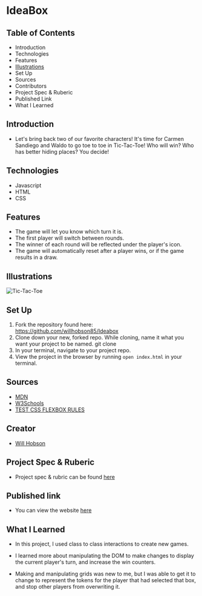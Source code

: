# IdeaBox

## Table of Contents

- Introduction
- Technologies
- Features
- [Illustrations](#illustrations)
- Set Up
- Sources
- Contributors
- Project Spec & Ruberic
- Published Link
- What I Learned

## Introduction

 - Let's bring back two of our favorite characters! It's time for Carmen Sandiego and Waldo to go toe to toe in Tic-Tac-Toe! Who will win? Who has better hiding places? You decide!

## Technologies

  - Javascript
  - HTML
  - CSS

## Features
  - The game will let you know which turn it is.
  - The first player will switch between rounds.
  - The winner of each round will be reflected under the player's icon.
  - The game will automatically reset after a player wins, or if the game results in a draw.

## Illustrations

  ![Tic-Tac-Toe](https://user-images.githubusercontent.com/99286590/165381872-8b91d199-dbb6-487a-a6e9-c9d523b71e0d.png)

## Set Up

  1. Fork the repository found here: https://github.com/willhobson85/Ideabox
  2. Clone down your new, forked repo. While cloning, name it what you want your project to be named. git clone <url> <newNameYouWantItToHave>
  3. In your terminal, navigate to your project repo.
  4. View the project in the browser by running `open index.html` in your terminal.

## Sources

  - [MDN](https://developer.mozilla.org/en-US/)
  - [W3Schools](https://www.w3schools.com/)
  - [TEST CSS FLEXBOX RULES](https://flexbox.help/)


## Creator

  - [Will Hobson](www.linkedin.com/in/william-hobson-96b78b190)

## Project Spec & Ruberic

  - Project spec & rubric can be found [here](https://frontend.turing.edu/projects/module-1/tic-tac-toe-solo-v2.html)

## Published link
  - You can view the website [here](https://github.com/willhobson85/Tic-Tac-Toe)

## What I Learned
  - In this project, I used class to class interactions to create new games.

  - I learned more about manipulating the DOM to make changes to display the current player's turn, and increase the win counters.

  - Making and manipulating grids was new to me, but I was able to get it to change to represent the tokens for the player that had selected that box, and stop other players from overwriting it.
